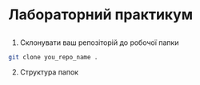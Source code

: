 # Лабораторний практикум

## 

1. Склонувати ваш репозіторій до робочої папки

```bash 
git clone you_repo_name .
```

2. Cтруктура папок

```text

```
